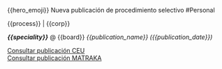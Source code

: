 {{hero_emoji}} Nueva publicación de procedimiento selectivo \#Personal

{{process}} \| {{corp}}

__*{{speciality}}*__ @ {{board}}
_{{publication_name}} \({{publication_date}}\)_

[Consultar publicación CEU]({{marks_url}})  
[Consultar publicación MATRAKA]({{api_screen_url}})
